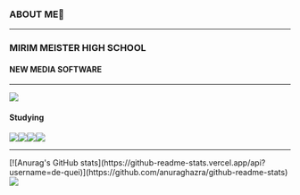 ### ABOUT ME👋

<!--
**de-quei/de-quei** is a ✨ _special_ ✨ repository because its `README.md` (this file) appears on your GitHub profile.

Here are some ideas to get you started:

- 🔭 I’m currently working on ...
- 🌱 I’m currently learning ...
- 👯 I’m looking to collaborate on ...
- 🤔 I’m looking for help with ...
- 💬 Ask me about ...
- 📫 How to reach me: ...
- 😄 Pronouns: ...
- ⚡ Fun fact: ...
--> 
<hr>
<h3>MIRIM MEISTER HIGH SCHOOL</h3>
<h4>NEW MEDIA SOFTWARE</h4>
<hr>
<img src="https://capsule-render.vercel.app/api?type=waving&color=000080&height=150&section=header" />
  <h4>Studying</h4>
  <img src="https://img.shields.io/badge/Java-4169E1?style=flat-square&logo=java8&logoColor=ffffff"/><img src="https://img.shields.io/badge/C-A8B9CC?style=flat-    square&logo=file:///C:/Users/User/Downloads/c.svg&logoColor=ffffff"/><img src="https://img.shields.io/badge/Html+Css+Js-E34F26?style=flat-square&logo=html5&logoColor=ffffff"/><img src="https://img.shields.io/badge/Mysql-4479A1?style=flat-square&logo=mysql&logoColor=ffffff"/>
  <hr>
  [![Anurag's GitHub stats](https://github-readme-stats.vercel.app/api?username=de-quei)](https://github.com/anuraghazra/github-readme-stats)
<img src="https://capsule-render.vercel.app/api?type=waving&color=000080&height=150&section=footer" />

